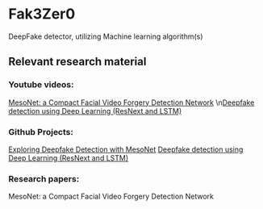 # Fak3Zer0
DeepFake detector, utilizing Machine learning algorithm(s)

## Relevant research material

### Youtube videos:
[MesoNet: a Compact Facial Video Forgery Detection Network](https://www.youtube.com/watch?app=desktop&v=kYeLBZMTLjk&t=13s)
\n[Deepfake detection using Deep Learning (ResNext and LSTM)](https://www.youtube.com/watch?app=desktop&v=O3_MypgLuvc)

### Github Projects:
[Exploring Deepfake Detection with MesoNet](https://github.com/kiteco/python-youtube-code/tree/master/Deepfake-detection)
[Deepfake detection using Deep Learning (ResNext and LSTM)](https://github.com/abhijithjadhav/Deepfake_detection_using_deep_learning?tab=readme-ov-file)

### Research papers:

MesoNet: a Compact Facial Video Forgery Detection Network
